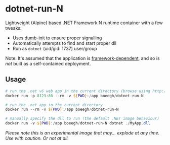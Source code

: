 # dotnet-run-N
Lightweight (Alpine) based .NET Framework N runtime container with a few tweaks:

* Uses [dumb-init](https://github.com/Yelp/dumb-init) to ensure proper signalling
* Automatically attempts to find and start proper dll
* Run as `dotnet` (uid/gid: 1737) user/group

Note: It's assumed that the application is [framework-dependent](https://learn.microsoft.com/en-us/dotnet/core/deploying/), and so is _not_ built as a self-contained deployment.

## Usage
```powershell
# run the .net v6 web app in the current directory (browse using http://localhost:8123)
docker run -p 8123:80 --rm -v ${PWD}:/app boeegh/dotnet-run-N

# run the .net app in the current directory
docker run --rm -v ${PWD}:/app boeegh/dotnet-run-N

# manually specify the dll to run (the default .NET image behaviour)
docker run -v ${PWD}:/app boeegh/dotnet-run-N dotnet ./MyApp.dll
```

_Please note this is an experimental image that may... explode at any time. Use with caution. Or not at all._
